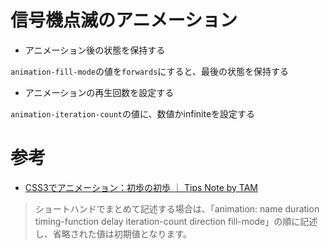 # 信号機点滅のアニメーション

- アニメーション後の状態を保持する

`animation-fill-mode`の値を`forwards`にすると、最後の状態を保持する

- アニメーションの再生回数を設定する

`animation-iteration-count`の値に、数値かinfiniteを設定する

# 参考

- [CSS3でアニメーション：初歩の初歩 ｜ Tips Note by TAM](https://www.tam-tam.co.jp/tipsnote/html_css/post7917.html)

> ショートハンドでまとめて記述する場合は、「animation: name duration timing-function delay iteration-count
> direction fill-mode」の順に記述し、省略された値は初期値となります。
